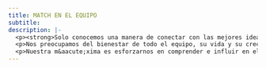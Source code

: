 ```yaml
---
title: MATCH EN EL EQUIPO
subtitle: 
description: |-
  <p><strong>Solo conocemos una manera de conectar con las mejores ideas, tener el mejor equipo.</strong></p>
  <p>Nos preocupamos del bienestar de todo el equipo, su vida y su crecimiento profesional. Hemos creado un h&aacute;bitat laboral en el que fluyen las ideas y hay un buen ambiente de trabajo.</p>
  <p>Nuestra m&aacute;xima es esforzarnos en comprender e influir en el comportamiento del consumidor. Todo puede cambiar: la tecnolog&iacute;a, las expectativas del cliente y los canales de comunicaci&oacute;n, pero saber c&oacute;mo piensa el consumidor es lo que nos hace ir un paso por delante.</p>
---
```


